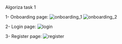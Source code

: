Algoriza task 1 

1- Onboarding page:
![onboarding_1](https://user-images.githubusercontent.com/73462985/176495055-8e769355-b89f-4669-afae-ae8b6b80b991.png)
![onboarding_2](https://user-images.githubusercontent.com/73462985/176495082-63459ab3-4d53-4baf-8d73-194a398ad7e3.png)

2- Login page:
![login](https://user-images.githubusercontent.com/73462985/176495153-a9c75333-cdfb-411d-8afe-109098f08379.png)

3- Register page:
![register](https://user-images.githubusercontent.com/73462985/176495215-995a94f7-5a6b-4f9b-bb68-577bba9c99be.png)
